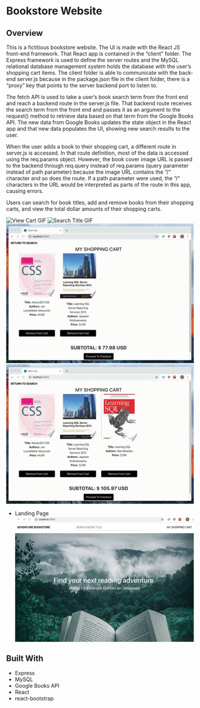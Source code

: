 # Bookstore Website
## Overview
This is a fictitious bookstore website. The UI is made with the React JS front-end framework. That React app is contained in the “client” folder. The Express framework is used to define the server routes and the MySQL relational database management system holds the database with the user’s shopping cart items. The client folder is able to communicate with the back-end server.js because in the package.json file in the client folder, there is a “proxy” key that points to the server backend port to listen to.

The fetch API is used to take a user’s book search term from the front end and reach a backend route in the server.js file. That backend route receives the search term from the front end and passes it as an argument to the request() method to retrieve data based on that term from the Google Books API. The new data from Google Books updates the state object in the React app and that new data populates the UI, showing new search results to the user. 

When the user adds a book to their shopping cart, a different route in server.js is accessed. In that route definition, most of the data is accessed using the req.params object. However, the book cover image URL is passed to the backend through req.query instead of req.params (query parameter instead of path parameter) because the image URL contains the “/“ character and so does the route. If a path parameter were used, the “/“ characters in the URL would be interpreted as parts of the route in this app, causing errors.  

Users can search for book titles, add and remove books from their shopping carts, and view the total dollar amounts of their shopping carts.

![View Cart GIF](ViewCart.gif)
![Search Title GIF](SearchTitle.gif)
![Add To Cart GIF](AddToCart.gif)
![Remove From Cart GIF](RemoveFromCart.gif)
* Landing Page
![Bookstore Landing Page JPG](BookstoreLandingPage.jpg)
## Built With
* Express
* MySQL
* Google Books API
* React
* react-bootstrap
